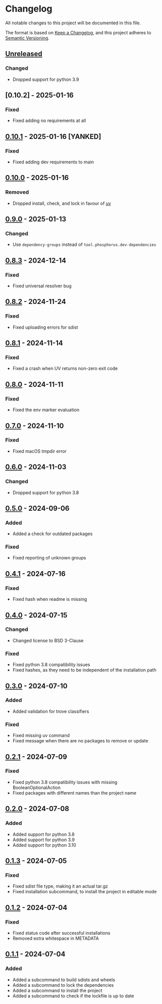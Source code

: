 # Changelog

All notable changes to this project will be documented in this file.

The format is based on [Keep a Changelog], and this project adheres to [Semantic Versioning].

## [Unreleased]

### Changed

- Dropped support for python 3.9

## [0.10.2] - 2025-01-16

### Fixed

- Fixed adding no requirements at all

## [0.10.1] - 2025-01-16 [YANKED]

### Fixed

- Fixed adding dev requirements to main

## [0.10.0] - 2025-01-16

### Removed

- Dropped install, check, and lock in favour of [uv]

## [0.9.0] - 2025-01-13

### Changed

- Use `dependency-groups` instead of `tool.phosphorus.dev-dependencies`

## [0.8.3] - 2024-12-14

### Fixed

- Fixed universal resolver bug

## [0.8.2] - 2024-11-24

### Fixed

- Fixed uploading errors for sdist

## [0.8.1] - 2024-11-14

### Fixed

- Fixed a crash when UV returns non-zero exit code

## [0.8.0] - 2024-11-11

### Fixed

- Fixed the env marker evaluation

## [0.7.0] - 2024-11-10

### Fixed

- Fixed macOS tmpdir error

## [0.6.0] - 2024-11-03

### Changed

- Dropped support for python 3.8

## [0.5.0] - 2024-09-06

### Added

- Added a check for outdated packages

### Fixed

- Fixed reporting of unknown groups

## [0.4.1] - 2024-07-16

### Fixed

- Fixed hash when readme is missing

## [0.4.0] - 2024-07-15

### Changed

- Changed license to BSD 3-Clause

### Fixed

- Fixed python 3.8 compatibility issues
- Fixed hashes, as they need to be independent of the installation path

## [0.3.0] - 2024-07-10

### Added

- Added validation for trove classifiers

### Fixed

- Fixed missing uv command
- Fixed message when there are no packages to remove or update

## [0.2.1] - 2024-07-09

### Fixed

- Fixed python 3.8 compatibility issues with missing BooleanOptionalAction
- Fixed packages with different names than the project name

## [0.2.0] - 2024-07-08

### Added

- Added support for python 3.8
- Added support for python 3.9
- Added support for python 3.10

## [0.1.3] - 2024-07-05

### Fixed

- Fixed sdist file type, making it an actual tar.gz
- Fixed installation subcommand, to install the project in editable mode

## [0.1.2] - 2024-07-04

### Fixed

- Fixed status code after successful installations
- Removed extra whitespace in METADATA

## [0.1.1] - 2024-07-04

### Added

- Added a subcommand to build sdists and wheels
- Added a subcommand to lock the dependencies
- Added a subcommand to install the project
- Added a subcommand to check if the lockfile is up to date

[Keep a Changelog]: https://keepachangelog.com/en/1.1.0/
[Semantic Versioning]: https://semver.org/spec/v2.0.0.html
[uv]: https://docs.astral.sh/uv/
[Unreleased]: https://github.com/spapanik/phosphorus/compare/v0.10.2...main
[0.10.1]: https://github.com/spapanik/phosphorus/compare/v0.10.1...v0.10.2
[0.10.1]: https://github.com/spapanik/phosphorus/compare/v0.10.0...v0.10.1
[0.10.0]: https://github.com/spapanik/phosphorus/compare/v0.9.0...v0.10.0
[0.9.0]: https://github.com/spapanik/phosphorus/compare/v0.8.3...v0.9.0
[0.8.3]: https://github.com/spapanik/phosphorus/compare/v0.8.2...v0.8.3
[0.8.2]: https://github.com/spapanik/phosphorus/compare/v0.8.1...v0.8.2
[0.8.1]: https://github.com/spapanik/phosphorus/compare/v0.8.0...v0.8.1
[0.8.0]: https://github.com/spapanik/phosphorus/compare/v0.7.0...v0.8.0
[0.7.0]: https://github.com/spapanik/phosphorus/compare/v0.6.0...v0.7.0
[0.6.0]: https://github.com/spapanik/phosphorus/compare/v0.5.0...v0.6.0
[0.5.0]: https://github.com/spapanik/phosphorus/compare/v0.4.1...v0.5.0
[0.4.1]: https://github.com/spapanik/phosphorus/compare/v0.4.0...v0.4.1
[0.4.0]: https://github.com/spapanik/phosphorus/compare/v0.3.0...v0.4.0
[0.3.0]: https://github.com/spapanik/phosphorus/compare/v0.2.1...v0.3.0
[0.2.1]: https://github.com/spapanik/phosphorus/compare/v0.2.0...v0.2.1
[0.2.0]: https://github.com/spapanik/phosphorus/compare/v0.1.3...v0.2.0
[0.1.3]: https://github.com/spapanik/eulertools/compare/v0.1.2...v0.1.3
[0.1.2]: https://github.com/spapanik/eulertools/compare/v0.1.1...v0.1.2
[0.1.1]: https://github.com/spapanik/eulertools/releases/tag/v0.1.1
